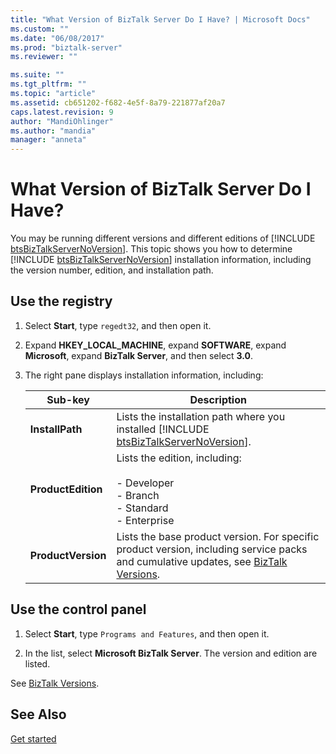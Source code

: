 ```yaml
---
title: "What Version of BizTalk Server Do I Have? | Microsoft Docs"
ms.custom: ""
ms.date: "06/08/2017"
ms.prod: "biztalk-server"
ms.reviewer: ""

ms.suite: ""
ms.tgt_pltfrm: ""
ms.topic: "article"
ms.assetid: cb651202-f682-4e5f-8a79-221877af20a7
caps.latest.revision: 9
author: "MandiOhlinger"
ms.author: "mandia"
manager: "anneta"
---
```

# What Version of BizTalk Server Do I Have?
You may be running different versions and different editions of [!INCLUDE [btsBizTalkServerNoVersion](../includes/btsbiztalkservernoversion-md.md)]. This topic shows you how to determine [!INCLUDE [btsBizTalkServerNoVersion](../includes/btsbiztalkservernoversion-md.md)] installation information, including the version number, edition, and installation path.  

## Use the registry

1. Select **Start**, type `regedt32`, and then open it.  

2. Expand **HKEY_LOCAL_MACHINE**, expand **SOFTWARE**, expand **Microsoft**, expand **BizTalk Server**, and then select **3.0**.  

3. The right pane displays installation information, including:  


   |             Sub-key             |                                                                                                         Description                                                                                                          |
   |---------------------------------|------------------------------------------------------------------------------------------------------------------------------------------------------------------------------------------------------------------------------|
   |  <strong>InstallPath</strong>   |                                             Lists the installation path where you installed [!INCLUDE [btsBizTalkServerNoVersion](../includes/btsbiztalkservernoversion-md.md)].                                             |
   | <strong>ProductEdition</strong> |                                                        Lists the edition, including:<br /><br /> -   Developer<br />-   Branch<br />-   Standard<br />-   Enterprise                                                         |
   | <strong>ProductVersion</strong> | Lists the base product version. For specific product version, including service packs and cumulative updates, see [BizTalk Versions](http://social.technet.microsoft.com/wiki/contents/articles/7915.biztalk-versions.aspx). |

## Use the control panel

1.  Select **Start**, type `Programs and Features`, and then open it.  

2. In the list, select **Microsoft BizTalk Server**. The version and edition are listed.

See [BizTalk Versions](http://social.technet.microsoft.com/wiki/contents/articles/7915.biztalk-versions.aspx).

## See Also  
 [Get started](../core/getting-started-with-biztalk-server.md)